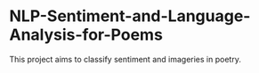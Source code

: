 # NLP-Sentiment-and-Language-Analysis-for-Poems
This project aims to classify sentiment and imageries in poetry.
